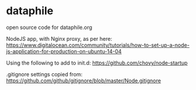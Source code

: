 # dataphile
open source code for dataphile.org

NodeJS app, with Nginx proxy, as per here:
https://www.digitalocean.com/community/tutorials/how-to-set-up-a-node-js-application-for-production-on-ubuntu-14-04

Using the following to add to init.d:
https://github.com/chovy/node-startup

.gitignore settings copied from:
https://github.com/github/gitignore/blob/master/Node.gitignore